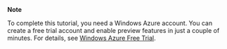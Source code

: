 <div class="dev-callout"><strong>Note</strong>
<p>To complete this tutorial, you need a Windows Azure account. You can create a free trial account and enable preview features in just a couple of minutes. For details, see <a href="http://www.windowsazure.com/en-us/pricing/free-trial/?WT.mc_id=A85619ABF" target="_blank">Windows Azure Free Trial</a>.</p>

</div>
<br />